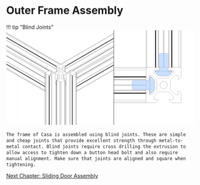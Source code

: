 # Outer Frame Assembly

[](../img/10_1.png)

!!! tip "Blind Joints"
    ![](../img/10_blind_joints.jpg)

    The frame of Casa is assembled using blind joints. These are simple and cheap joints that provide excellent strength through metal-to-metal contact. Blind joints require cross drilling the extrusion to allow access to tighten down a button head bolt and also require manual alignment. Make sure that joints are aligned and square when tightening.



[Next Chapter: Sliding Door Assembly](./30_sliding_door_assembly)
